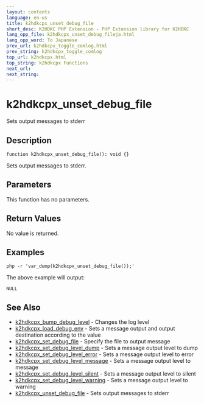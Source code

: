 ```yaml
---
layout: contents
language: en-us
title: k2hdkcpx_unset_debug_file
short_desc: K2HDKC PHP Extension - PHP Extension library for K2HDKC
lang_opp_file: k2hdkcpx_unset_debug_fileja.html
lang_opp_word: To Japanese
prev_url: k2hdkcpx_toggle_comlog.html
prev_string: k2hdkcpx_toggle_comlog
top_url: k2hdkcpx.html
top_string: k2hdkcpx Functions
next_url: 
next_string: 
---
```


# k2hdkcpx_unset_debug_file
Sets output messages to stderr

## Description

```
function k2hdkcpx_unset_debug_file(): void {}
```

Sets output messages to stderr.


## Parameters
This function has no parameters.

## Return Values
No value is returned. 

## Examples

```
php -r 'var_dump(k2hdkcpx_unset_debug_file());'
```

The above example will output:

```
NULL
```


## See Also
- [k2hdkcpx_bump_debug_level](k2hdkcpx_bump_debug_level.html) - Changes the log level
- [k2hdkcpx_load_debug_env](k2hdkcpx_load_debug_env.html) - Sets a message output and output destination according to the value
- [k2hdkcpx_set_debug_file](k2hdkcpx_set_debug_file.html) - Specify the file to output message
- [k2hdkcpx_set_debug_level_dump](k2hdkcpx_set_debug_level_dump.html) - Sets a message output level to dump
- [k2hdkcpx_set_debug_level_error](k2hdkcpx_set_debug_level_error.html) - Sets a message output level to error
- [k2hdkcpx_set_debug_level_message](k2hdkcpx_set_debug_level_message.html) - Sets a message output level to message
- [k2hdkcpx_set_debug_level_silent](k2hdkcpx_set_debug_level_silent.html) - Sets a message output level to silent
- [k2hdkcpx_set_debug_level_warning](k2hdkcpx_set_debug_level_warning.html) - Sets a message output level to warning
- [k2hdkcpx_unset_debug_file](k2hdkcpx_unset_debug_file.html) - Sets output messages to stderr
